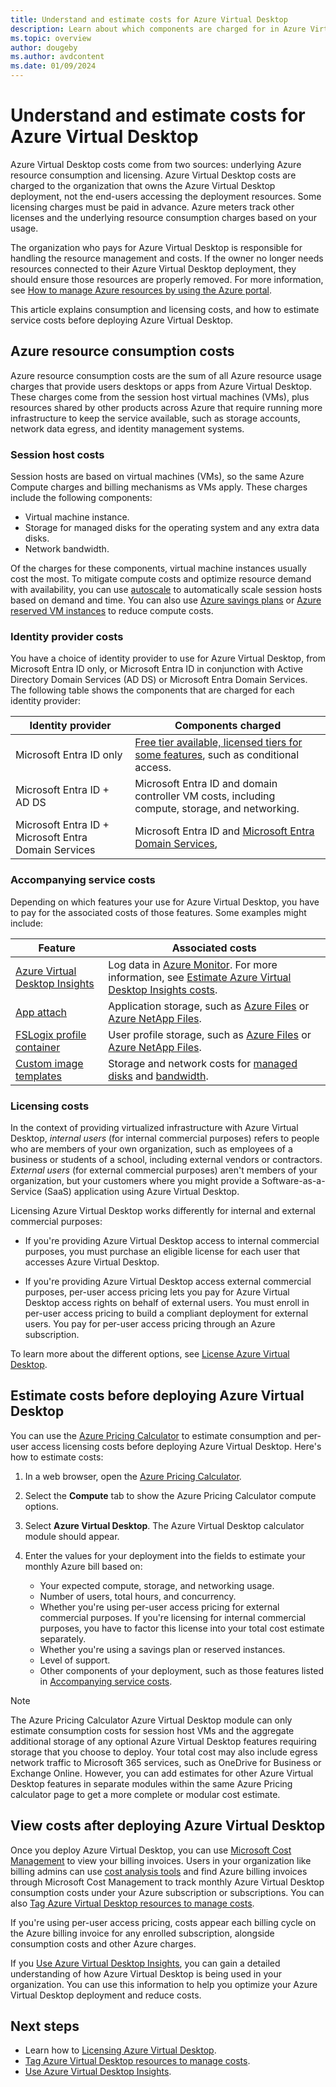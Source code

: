```yaml
---
title: Understand and estimate costs for Azure Virtual Desktop
description: Learn about which components are charged for in Azure Virtual Desktop and how to estimate the total cost.
ms.topic: overview
author: dougeby
ms.author: avdcontent
ms.date: 01/09/2024
---
```


# Understand and estimate costs for Azure Virtual Desktop

Azure Virtual Desktop costs come from two sources: underlying Azure resource consumption and licensing. Azure Virtual Desktop costs are charged to the organization that owns the Azure Virtual Desktop deployment, not the end-users accessing the deployment resources. Some licensing charges must be paid in advance. Azure meters track other licenses and the underlying resource consumption charges based on your usage.

The organization who pays for Azure Virtual Desktop is responsible for handling the resource management and costs. If the owner no longer needs resources connected to their Azure Virtual Desktop deployment, they should ensure those resources are properly removed. For more information, see [How to manage Azure resources by using the Azure portal](../azure-resource-manager/management/manage-resources-portal.md).

This article explains consumption and licensing costs, and how to estimate service costs before deploying Azure Virtual Desktop.

## Azure resource consumption costs

Azure resource consumption costs are the sum of all Azure resource usage charges that provide users desktops or apps from Azure Virtual Desktop. These charges come from the session host virtual machines (VMs), plus resources shared by other products across Azure that require running more infrastructure to keep the service available, such as storage accounts, network data egress, and identity management systems.

### Session host costs

Session hosts are based on virtual machines (VMs), so the same Azure Compute charges and billing mechanisms as VMs apply. These charges include the following components:

- Virtual machine instance.
- Storage for managed disks for the operating system and any extra data disks.
- Network bandwidth.

Of the charges for these components, virtual machine instances usually cost the most. To mitigate compute costs and optimize resource demand with availability, you can use [autoscale](autoscale-scenarios.md) to automatically scale session hosts based on demand and time. You can also use [Azure savings plans](../cost-management-billing/savings-plan/savings-plan-compute-overview.md) or [Azure reserved VM instances](/azure/virtual-machines/prepay-reserved-vm-instances) to reduce compute costs.

### Identity provider costs

You have a choice of identity provider to use for Azure Virtual Desktop, from Microsoft Entra ID only, or Microsoft Entra ID in conjunction with Active Directory Domain Services (AD DS) or Microsoft Entra Domain Services. The following table shows the components that are charged for each identity provider:

| Identity provider | Components charged |
|--|--|
| Microsoft Entra ID only | [Free tier available, licensed tiers for some features](https://www.microsoft.com/security/business/microsoft-entra-pricing), such as conditional access. |
| Microsoft Entra ID + AD DS | Microsoft Entra ID and domain controller VM costs, including compute, storage, and networking. |
| Microsoft Entra ID + Microsoft Entra Domain Services | Microsoft Entra ID and [Microsoft Entra Domain Services](https://azure.microsoft.com/pricing/details/microsoft-entra-ds/), |

### Accompanying service costs

Depending on which features your use for Azure Virtual Desktop, you have to pay for the associated costs of those features. Some examples might include:

| Feature | Associated costs |
|--|--|
| [Azure Virtual Desktop Insights](insights.md) | Log data in [Azure Monitor](https://azure.microsoft.com/pricing/details/monitor/). For more information, see [Estimate Azure Virtual Desktop Insights costs](insights-costs.md). |
| [App attach](app-attach-overview.md) | Application storage, such as [Azure Files](https://azure.microsoft.com/pricing/details/storage/files/) or [Azure NetApp Files](https://azure.microsoft.com/pricing/details/netapp/). |
| [FSLogix profile container](/fslogix/overview-what-is-fslogix) | User profile storage, such as [Azure Files](https://azure.microsoft.com/pricing/details/storage/files/) or [Azure NetApp Files](https://azure.microsoft.com/pricing/details/netapp/). |
| [Custom image templates](custom-image-templates.md) | Storage and network costs for [managed disks](https://azure.microsoft.com/pricing/details/managed-disks/) and [bandwidth](https://azure.microsoft.com/pricing/details/bandwidth/). |

### Licensing costs

In the context of providing virtualized infrastructure with Azure Virtual Desktop, *internal users* (for internal commercial purposes) refers to people who are members of your own organization, such as employees of a business or students of a school, including external vendors or contractors. *External users* (for external commercial purposes) aren't members of your organization, but your customers where you might provide a Software-as-a-Service (SaaS) application using Azure Virtual Desktop.

Licensing Azure Virtual Desktop works differently for internal and external commercial purposes:

- If you're providing Azure Virtual Desktop access to internal commercial purposes, you must purchase an eligible license for each user that accesses Azure Virtual Desktop.

- If you're providing Azure Virtual Desktop access external commercial purposes, per-user access pricing lets you pay for Azure Virtual Desktop access rights on behalf of external users. You must enroll in per-user access pricing to build a compliant deployment for external users. You pay for per-user access pricing through an Azure subscription.

To learn more about the different options, see [License Azure Virtual Desktop](licensing.md).

## Estimate costs before deploying Azure Virtual Desktop

You can use the [Azure Pricing Calculator](https://azure.microsoft.com/pricing/calculator/) to estimate consumption and per-user access licensing costs before deploying Azure Virtual Desktop. Here's how to estimate costs:

1. In a web browser, open the [Azure Pricing Calculator](https://azure.microsoft.com/pricing/calculator/).

1. Select the **Compute** tab to show the Azure Pricing Calculator compute options.

1. Select **Azure Virtual Desktop**. The Azure Virtual Desktop calculator module should appear.

1. Enter the values for your deployment into the fields to estimate your monthly Azure bill based on:

   - Your expected compute, storage, and networking usage.
   - Number of users, total hours, and concurrency.
   - Whether you're using per-user access pricing for external commercial purposes. If you're licensing for internal commercial purposes, you have to factor this license into your total cost estimate separately.
   - Whether you're using a savings plan or reserved instances.
   - Level of support.
   - Other components of your deployment, such as those features listed in [Accompanying service costs](#accompanying-service-costs).

> [!NOTE]
> The Azure Pricing Calculator Azure Virtual Desktop module can only estimate consumption costs for session host VMs and the aggregate additional storage of any optional Azure Virtual Desktop features requiring storage that you choose to deploy. Your total cost may also include egress network traffic to Microsoft 365 services, such as OneDrive for Business or Exchange Online. However, you can add estimates for other Azure Virtual Desktop features in separate modules within the same Azure Pricing calculator page to get a more complete or modular cost estimate.

## View costs after deploying Azure Virtual Desktop

Once you deploy Azure Virtual Desktop, you can use [Microsoft Cost Management](../cost-management-billing/cost-management-billing-overview.md) to view your billing invoices. Users in your organization like billing admins can use [cost analysis tools](../cost-management-billing/costs/cost-analysis-common-uses.md) and find Azure billing invoices through Microsoft Cost Management to track monthly Azure Virtual Desktop consumption costs under your Azure subscription or subscriptions. You can also [Tag Azure Virtual Desktop resources to manage costs](tag-virtual-desktop-resources.md).

If you're using per-user access pricing, costs appear each billing cycle on the Azure billing invoice for any enrolled subscription, alongside consumption costs and other Azure charges.

If you [Use Azure Virtual Desktop Insights](insights.md), you can gain a detailed understanding of how Azure Virtual Desktop is being used in your organization. You can use this information to help you optimize your Azure Virtual Desktop deployment and reduce costs.

## Next steps

- Learn how to [Licensing Azure Virtual Desktop](licensing.md).
- [Tag Azure Virtual Desktop resources to manage costs](tag-virtual-desktop-resources.md).
- [Use Azure Virtual Desktop Insights](insights.md).
